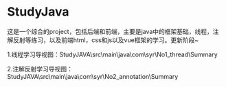 # StudyJava
这是一个综合的project，包括后端和前端，主要是java中的框架基础，线程，注解反射等练习，以及前端html，css和js以及vue框架的学习。更新阶段~

1.线程学习导视图：StudyJAVA\src\main\java\com\syr\No1_thread\Summary

2.注解反射学习导视图：StudyJAVA\src\main\java\com\syr\No2_annotation\Summary
